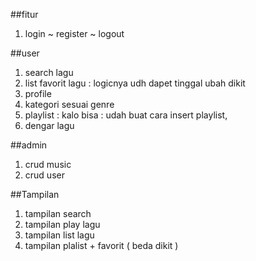 ##fitur 

1. login ~ register ~ logout

##user 
1. search lagu 
2. list favorit lagu : logicnya udh dapet tinggal ubah dikit 
3. profile
4. kategori sesuai genre
5. playlist : kalo bisa : udah buat cara insert playlist,
6. dengar lagu


##admin
1. crud music
2. crud user 

##Tampilan
1. tampilan search
2. tampilan play lagu
3. tampilan list lagu
4. tampilan plalist + favorit ( beda dikit )
